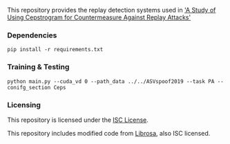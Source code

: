 This repository provides the replay detection systems used in
['A Study of Using Cepstrogram for Countermeasure Against Replay Attacks'](https://arxiv.org/abs/2204.04333)

### Dependencies
```
pip install -r requirements.txt
```

### Training & Testing
```
python main.py --cuda_vd 0 --path_data ../../ASVspoof2019 --task PA --conifg_section Ceps
```

### Licensing

This repository is licensed under the [ISC License](https://github.com/shihkuanglee/RD-LCNN/blob/main/LICENSE.md).

This repository includes modified code from [Librosa](https://github.com/librosa/librosa), also ISC licensed.
